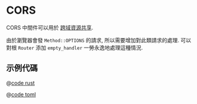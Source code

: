 # CORS

CORS 中間件可以用於 [跨域資源共享](https://developer.mozilla.org/zh-CN/docs/Web/HTTP/CORS).

由於瀏覽器會發 `Method::OPTIONS` 的請求, 所以需要增加對此類請求的處理. 可以對根 `Router` 添加 `empty_handler` 一勞永逸地處理這種情況.

## 示例代碼


<CodeGroup>
  <CodeGroupItem title="main.rs" active>

@[code rust](../../../../codes/cors/src/main.rs)

  </CodeGroupItem>
  <CodeGroupItem title="Cargo.toml">

@[code toml](../../../../codes/cors/Cargo.toml)

  </CodeGroupItem>
</CodeGroup>